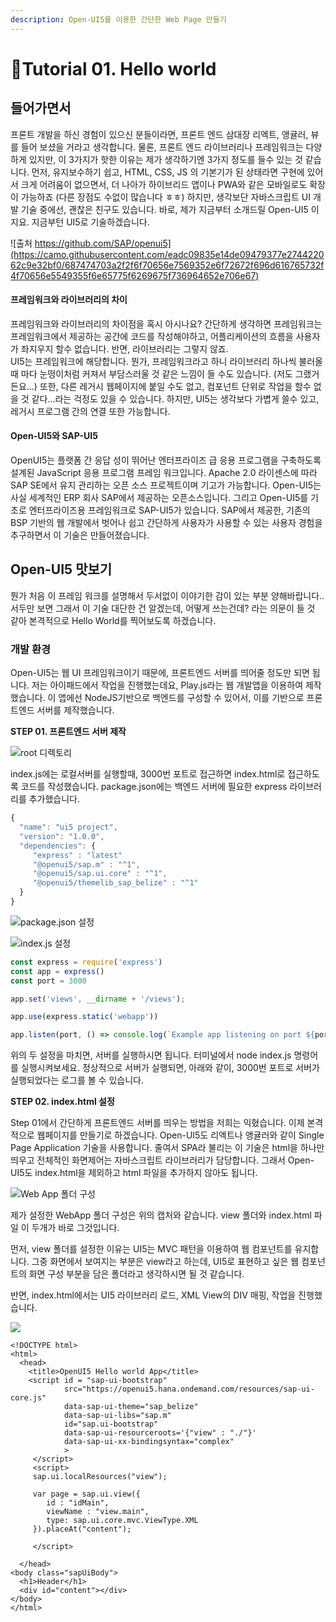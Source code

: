 ```yaml
---
description: Open-UI5를 이용한 간단한 Web Page 만들기
---
```


# Tutorial 01. Hello world

## **들어가면서**

프론트 개발을 하신 경험이 있으신 분들이라면, 프론트 엔드 삼대장 리엑트, 앵귤러, 뷰를 들어 보셨을 거라고 생각합니다. 물론, 프론트 엔드 라이브러리나 프레임워크는 다양하게 있지만, 이 3가지가 핫한 이유는 제가 생각하기엔 3가지 정도를 들수 있는 것 같습니다. 먼저, 유지보수하기 쉽고, HTML, CSS, JS 의 기본기가 된 상태라면 구현에 있어서 크게 어려움이 없으면서, 더 나아가 하이브리드 앱이나 PWA와 같은 모바일로도 확장이 가능하죠 \(다른 장점도 수없이 많습니다 ㅎㅎ\) 하지만, 생각보단 자바스크립트 UI 개발 기술 중에선, 괜찮은 친구도 있습니다. 바로, 제가 지금부터 소개드릴 Open-UI5 이지요. 지금부턴 UI5로 기술하겠습니다.

![&#xCD9C;&#xCC98; https://github.com/SAP/openui5](https://camo.githubusercontent.com/eadc09835e14de09479377e274422062c9e32bf0/687474703a2f2f6f70656e7569352e6f72672f696d616765732f4f70656e5549355f6e65775f6269675f736964652e706e67)

#### 프레임워크와 라이브러리의 차이 <a id="&#xD504;&#xB808;&#xC784;&#xC6CC;&#xD06C;&#xC640;-&#xB77C;&#xC774;&#xBE0C;&#xB7EC;&#xB9AC;&#xC758;-&#xCC28;&#xC774;"></a>

프레임워크와 라이브러리의 차이점을 혹시 아시나요? 간단하게 생각하면 프레임워크는 프레임워크에서 제공하는 공간에 코드를 작성해야하고, 어플리케이션의 흐름을 사용자가 좌지우지 할수 없습니다. 반면, 라이브러리는 그렇지 않죠.  
UI5는 프레임워크에 해당합니다. 뭔가, 프레임워크라고 하니 라이브러리 하나씩 불러올때 마다 눈떵이처럼 커져서 부담스러울 것 같은 느낌이 들 수도 있습니다. \(저도 그랬거든요...\) 또한, 다른 레거시 웹페이지에 붙일 수도 없고, 컴포넌트 단위로 작업을 할수 없을 것 같다...라는 걱정도 있을 수 있습니다. 하지만, UI5는 생각보다 가볍게 쓸수 있고, 레거시 프로그램 간의 연결 또한 가능합니다.

#### Open-UI5와 SAP-UI5 <a id="open-ui5&#xC640;-sap-ui5"></a>

OpenUI5는 플랫폼 간 응답 성이 뛰어난 엔터프라이즈 급 응용 프로그램을 구축하도록 설계된 JavaScript 응용 프로그램 프레임 워크입니다. Apache 2.0 라이센스에 따라 SAP SE에서 유지 관리하는 오픈 소스 프로젝트이며 기고가 가능합니다. Open-UI5는 사실 세계적인 ERP 회사 SAP에서 제공하는 오픈소스입니다. 그리고 Open-UI5를 기초로 엔터프라이즈용 프레임워크로 SAP-UI5가 있습니다. SAP에서 제공한, 기존의 BSP 기반의 웹 개발에서 벗어나 쉽고 간단하게 사용자가 사용할 수 있는 사용자 경험을 추구하면서 이 기술은 만들어졌습니다.

## Open-UI5 맛보기

뭔가 처음 이 프레임 워크를 설명해서 두서없이 이야기한 감이 있는 부분 양해바랍니다.. 서두만 보면 그래서 이 기술 대단한 건 알겠는데, 어떻게 쓰는건데? 라는 의문이 들 것 같아 본격적으로 Hello World를 찍어보도록 하겠습니다. 

### **개발 환경**

Open-UI5는 웹 UI 프레임워크이기 때문에, 프론트엔드 서버를 띄어줄 정도만 되면 됩니다. 저는 아이패드에서 작업을 진행했는데요, Play.js라는 웹 개발앱을 이용하여 제작했습니다. 이 앱에선 NodeJS기반으로 백엔드를 구성할 수 있어서, 이를 기반으로 프론트엔드 서버를 제작했습니다.   



 **STEP 01. 프론트엔드 서버 제작**

![root &#xB514;&#xB809;&#xD1A0;&#xB9AC; ](.gitbook/assets/img_b295fc2a9314-1.jpeg)

index.js에는 로컬서버를 실행할때, 3000번 포트로 접근하면 index.html로 접근하도록 코드를 작성했습니다. package.json에는 백엔드 서버에 필요한 express 라이브러리를 추가했습니다.

```javascript
{
  "name": "ui5 project",
  "version": "1.0.0",
  "dependencies": {
     "express" : "latest"
     "@openui5/sap.m" : "^1",
     "@openui5/sap.ui.core" : "^1",
     "@openui5/themelib_sap_belize" : "^1"
  }
}
```

![package.json &#xC124;&#xC815;](.gitbook/assets/img_b2d82c716696-1.jpeg)

![index.js &#xC124;&#xC815;](.gitbook/assets/img_75cd9be441bb-1.jpeg)

```javascript
const express = require('express')
const app = express()
const port = 3000

app.set('views', __dirname + '/views');

app.use(express.static('webapp'))

app.listen(port, () => console.log(`Example app listening on port ${port}!`))
```

위의 두 설정을 마치면, 서버를 실행하시면 됩니다. 터미널에서 node index.js 명령어를 실행시켜보세요. 정상적으로 서버가 실행되면, 아래와 같이, 3000번 포트로 서버가 실행되었다는 로그를 볼 수 있습니다.

 **STEP 02. index.html 설정**

Step 01에서 간단하게 프론트엔드 서버를 띄우는 방법을 저희는 익혔습니다. 이제 본격적으로 웹페이지를 만들기로 하겠습니다. Open-UI5도 리엑트나 앵귤러와 같이 Single Page Application 기술을 사용합니다. 줄여서 SPA라 불리는 이 기술은 html을 하나만 띄우고 전체적인 화면제어는 자바스크립트 라이브러리가 담당합니다. 그래서 Open-UI5도 index.html을 제외하고 html 파일을 추가하지 않아도 됩니다. 

![Web App &#xD3F4;&#xB354; &#xAD6C;&#xC131;](.gitbook/assets/img_458e6cb689ef-1.jpeg)

제가 설정한 WebApp 폴더 구성은 위의 캡처와 같습니다. view 폴더와 index.html 파일 이 두개가 바로 그것입니다. 

먼저, view 폴더를 설정한 이유는 UI5는 MVC 패턴을 이용하여 웹 컴포넌트를 유지합니다. 그중 화면에서 보여지는 부분은 view라고 하는데, UI5로 표현하고 싶은 웹 컴포넌트의 화면 구성 부분을 담은 폴더라고 생각하시면 될 것 같습니다.

반면, index.html에서는  UI5 라이브러리 로드, XML View의 DIV 매핑, 작업을 진행했습니다.

![](.gitbook/assets/img_c4be0f8ddf6b-1%20%281%29.jpeg)

```markup
<!DOCTYPE html>
<html>
  <head>
    <title>OpenUI5 Hello world App</title>
    <script id = "sap-ui-bootstrap"
            src="https://openui5.hana.ondemand.com/resources/sap-ui-core.js"
            data-sap-ui-theme="sap_belize"
            data-sap-ui-libs="sap.m"
            id="sap.ui-bootstrap"
            data-sap-ui-resourceroots='{"view" : "./"}'
            data-sap-ui-xx-bindingsyntax="complex"
            >
     </script>
     <script>
     sap.ui.localResources("view");
 
     var page = sap.ui.view({
        id : "idMain",
        viewName : "view.main",
        type: sap.ui.core.mvc.ViewType.XML
     }).placeAt("content");
     
     </script>
  
  </head>
<body class="sapUiBody">
  <h1>Header</h1>
  <div id="content"></div>
</body>
</html>
```



